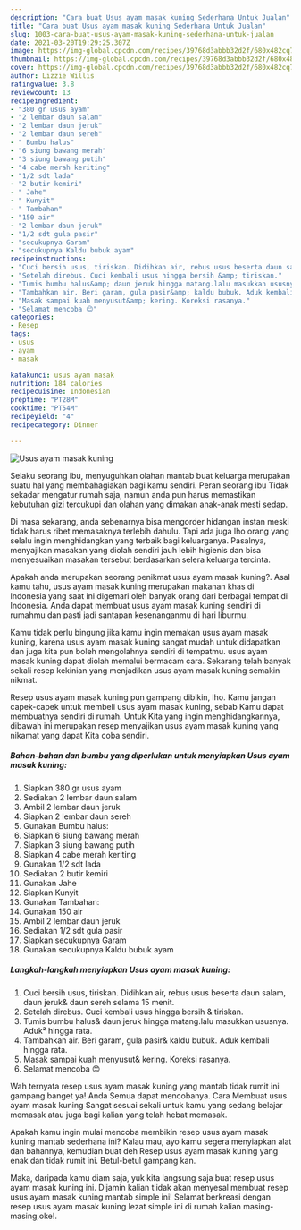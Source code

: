 ```yaml
---
description: "Cara buat Usus ayam masak kuning Sederhana Untuk Jualan"
title: "Cara buat Usus ayam masak kuning Sederhana Untuk Jualan"
slug: 1003-cara-buat-usus-ayam-masak-kuning-sederhana-untuk-jualan
date: 2021-03-20T19:29:25.307Z
image: https://img-global.cpcdn.com/recipes/39768d3abbb32d2f/680x482cq70/usus-ayam-masak-kuning-foto-resep-utama.jpg
thumbnail: https://img-global.cpcdn.com/recipes/39768d3abbb32d2f/680x482cq70/usus-ayam-masak-kuning-foto-resep-utama.jpg
cover: https://img-global.cpcdn.com/recipes/39768d3abbb32d2f/680x482cq70/usus-ayam-masak-kuning-foto-resep-utama.jpg
author: Lizzie Willis
ratingvalue: 3.8
reviewcount: 13
recipeingredient:
- "380 gr usus ayam"
- "2 lembar daun salam"
- "2 lembar daun jeruk"
- "2 lembar daun sereh"
- " Bumbu halus"
- "6 siung bawang merah"
- "3 siung bawang putih"
- "4 cabe merah keriting"
- "1/2 sdt lada"
- "2 butir kemiri"
- " Jahe"
- " Kunyit"
- " Tambahan"
- "150 air"
- "2 lembar daun jeruk"
- "1/2 sdt gula pasir"
- "secukupnya Garam"
- "secukupnya Kaldu bubuk ayam"
recipeinstructions:
- "Cuci bersih usus, tiriskan. Didihkan air, rebus usus beserta daun salam, daun jeruk&amp; daun sereh selama 15 menit."
- "Setelah direbus. Cuci kembali usus hingga bersih &amp; tiriskan."
- "Tumis bumbu halus&amp; daun jeruk hingga matang.lalu masukkan ususnya. Aduk² hingga rata."
- "Tambahkan air. Beri garam, gula pasir&amp; kaldu bubuk. Aduk kembali hingga rata."
- "Masak sampai kuah menyusut&amp; kering. Koreksi rasanya."
- "Selamat mencoba 😊"
categories:
- Resep
tags:
- usus
- ayam
- masak

katakunci: usus ayam masak 
nutrition: 184 calories
recipecuisine: Indonesian
preptime: "PT28M"
cooktime: "PT54M"
recipeyield: "4"
recipecategory: Dinner

---
```



![Usus ayam masak kuning](https://img-global.cpcdn.com/recipes/39768d3abbb32d2f/680x482cq70/usus-ayam-masak-kuning-foto-resep-utama.jpg)

Selaku seorang ibu, menyuguhkan olahan mantab buat keluarga merupakan suatu hal yang membahagiakan bagi kamu sendiri. Peran seorang ibu Tidak sekadar mengatur rumah saja, namun anda pun harus memastikan kebutuhan gizi tercukupi dan olahan yang dimakan anak-anak mesti sedap.

Di masa  sekarang, anda sebenarnya bisa mengorder hidangan instan meski tidak harus ribet memasaknya terlebih dahulu. Tapi ada juga lho orang yang selalu ingin menghidangkan yang terbaik bagi keluarganya. Pasalnya, menyajikan masakan yang diolah sendiri jauh lebih higienis dan bisa menyesuaikan masakan tersebut berdasarkan selera keluarga tercinta. 



Apakah anda merupakan seorang penikmat usus ayam masak kuning?. Asal kamu tahu, usus ayam masak kuning merupakan makanan khas di Indonesia yang saat ini digemari oleh banyak orang dari berbagai tempat di Indonesia. Anda dapat membuat usus ayam masak kuning sendiri di rumahmu dan pasti jadi santapan kesenanganmu di hari liburmu.

Kamu tidak perlu bingung jika kamu ingin memakan usus ayam masak kuning, karena usus ayam masak kuning sangat mudah untuk didapatkan dan juga kita pun boleh mengolahnya sendiri di tempatmu. usus ayam masak kuning dapat diolah memalui bermacam cara. Sekarang telah banyak sekali resep kekinian yang menjadikan usus ayam masak kuning semakin nikmat.

Resep usus ayam masak kuning pun gampang dibikin, lho. Kamu jangan capek-capek untuk membeli usus ayam masak kuning, sebab Kamu dapat membuatnya sendiri di rumah. Untuk Kita yang ingin menghidangkannya, dibawah ini merupakan resep menyajikan usus ayam masak kuning yang nikamat yang dapat Kita coba sendiri.

<!--inarticleads1-->

##### Bahan-bahan dan bumbu yang diperlukan untuk menyiapkan Usus ayam masak kuning:

1. Siapkan 380 gr usus ayam
1. Sediakan 2 lembar daun salam
1. Ambil 2 lembar daun jeruk
1. Siapkan 2 lembar daun sereh
1. Gunakan  Bumbu halus:
1. Siapkan 6 siung bawang merah
1. Siapkan 3 siung bawang putih
1. Siapkan 4 cabe merah keriting
1. Gunakan 1/2 sdt lada
1. Sediakan 2 butir kemiri
1. Gunakan  Jahe
1. Siapkan  Kunyit
1. Gunakan  Tambahan:
1. Gunakan 150 air
1. Ambil 2 lembar daun jeruk
1. Sediakan 1/2 sdt gula pasir
1. Siapkan secukupnya Garam
1. Gunakan secukupnya Kaldu bubuk ayam




<!--inarticleads2-->

##### Langkah-langkah menyiapkan Usus ayam masak kuning:

1. Cuci bersih usus, tiriskan. Didihkan air, rebus usus beserta daun salam, daun jeruk&amp; daun sereh selama 15 menit.
1. Setelah direbus. Cuci kembali usus hingga bersih &amp; tiriskan.
1. Tumis bumbu halus&amp; daun jeruk hingga matang.lalu masukkan ususnya. Aduk² hingga rata.
1. Tambahkan air. Beri garam, gula pasir&amp; kaldu bubuk. Aduk kembali hingga rata.
1. Masak sampai kuah menyusut&amp; kering. Koreksi rasanya.
1. Selamat mencoba 😊




Wah ternyata resep usus ayam masak kuning yang mantab tidak rumit ini gampang banget ya! Anda Semua dapat mencobanya. Cara Membuat usus ayam masak kuning Sangat sesuai sekali untuk kamu yang sedang belajar memasak atau juga bagi kalian yang telah hebat memasak.

Apakah kamu ingin mulai mencoba membikin resep usus ayam masak kuning mantab sederhana ini? Kalau mau, ayo kamu segera menyiapkan alat dan bahannya, kemudian buat deh Resep usus ayam masak kuning yang enak dan tidak rumit ini. Betul-betul gampang kan. 

Maka, daripada kamu diam saja, yuk kita langsung saja buat resep usus ayam masak kuning ini. Dijamin kalian tiidak akan menyesal membuat resep usus ayam masak kuning mantab simple ini! Selamat berkreasi dengan resep usus ayam masak kuning lezat simple ini di rumah kalian masing-masing,oke!.

